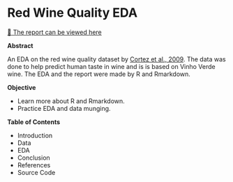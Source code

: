 # Red Wine Quality EDA

[📄 The report can be viewed here](https://misk-dsi.github.io/individual-assignment-2-Turkinass/wine_report.html)
 
**Abstract**

An EDA on the red wine quality dataset by [Cortez et al., 2009](http://www3.dsi.uminho.pt/pcortez/wine/). 
The data was done to help predict human taste in wine and is is based on Vinho Verde wine.
The EDA and the report were made by R and Rmarkdown.

**Objective**

- Learn more about R and Rmarkdown.
- Practice EDA and data munging.

**Table of Contents**
- Introduction
- Data
- EDA
- Conclusion
- References
- Source Code